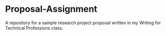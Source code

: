 # Proposal-Assignment
A repository for a sample research project proposal written in my Writing for Technical Professions class.
